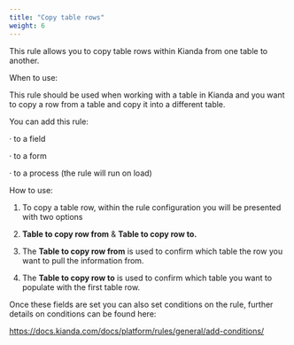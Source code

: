 ```yaml
---
title: "Copy table rows"
weight: 6
---
```


This rule allows you to copy table rows within Kianda from one table to another.

When to use:

This rule should be used when working with a table in Kianda and you want to copy a row from a table and copy it into a different table.

You can add this rule:

·    to a field

·    to a form

·    to a process (the rule will run on load)

 

How to use:

1. To copy a table row, within the rule configuration you will be presented with two options

2. **Table to copy row from** & **Table to copy row to.**

3. The **Table to copy row from** is used to confirm which table the row you want to pull the information from.

4. The **Table to copy row to** is used to confirm which table you want to populate with the first table row. 

Once these fields are set you can also set conditions on the rule, further details on conditions can be found here:

https://docs.kianda.com/docs/platform/rules/general/add-conditions/